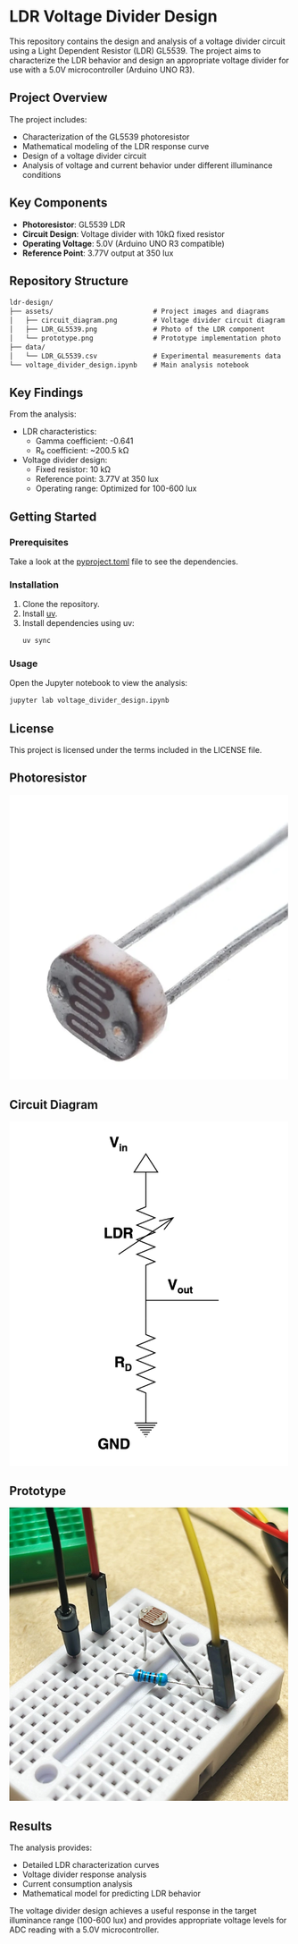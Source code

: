 # LDR Voltage Divider Design

This repository contains the design and analysis of a voltage divider circuit using a Light Dependent Resistor (LDR) GL5539. The project aims to characterize the LDR behavior and design an appropriate voltage divider for use with a 5.0V microcontroller (Arduino UNO R3).

## Project Overview

The project includes:
- Characterization of the GL5539 photoresistor
- Mathematical modeling of the LDR response curve
- Design of a voltage divider circuit
- Analysis of voltage and current behavior under different illuminance conditions

## Key Components

- **Photoresistor**: GL5539 LDR
- **Circuit Design**: Voltage divider with 10kΩ fixed resistor
- **Operating Voltage**: 5.0V (Arduino UNO R3 compatible)
- **Reference Point**: 3.77V output at 350 lux

## Repository Structure

```
ldr-design/
├── assets/                         # Project images and diagrams
│   ├── circuit_diagram.png         # Voltage divider circuit diagram
│   ├── LDR_GL5539.png              # Photo of the LDR component
│   └── prototype.png               # Prototype implementation photo
├── data/
│   └── LDR_GL5539.csv              # Experimental measurements data
└── voltage_divider_design.ipynb    # Main analysis notebook
```

## Key Findings

From the analysis:
- LDR characteristics:
  - Gamma coefficient: -0.641
  - R₀ coefficient: ~200.5 kΩ
- Voltage divider design:
  - Fixed resistor: 10 kΩ
  - Reference point: 3.77V at 350 lux
  - Operating range: Optimized for 100-600 lux

## Getting Started

### Prerequisites

Take a look at the [pyproject.toml](pyproject.toml) file to see the dependencies.

### Installation

1. Clone the repository.
2. Install [uv](https://docs.astral.sh/uv/).
3. Install dependencies using uv:
   ```bash
   uv sync
   ```

### Usage

Open the Jupyter notebook to view the analysis:
```bash
jupyter lab voltage_divider_design.ipynb
```

## License

This project is licensed under the terms included in the LICENSE file.

## Photoresistor

<img src="assets/LDR_GL5539.png" alt="Photoresistor" width="500">

## Circuit Diagram

<img src="assets/circuit_diagram.png" alt="Circuit Diagram" width="500">

## Prototype

<img src="assets/prototype.png" alt="Prototype" width="500">

## Results

The analysis provides:
- Detailed LDR characterization curves
- Voltage divider response analysis
- Current consumption analysis
- Mathematical model for predicting LDR behavior

The voltage divider design achieves a useful response in the target illuminance range (100-600 lux) and provides appropriate voltage levels for ADC reading with a 5.0V microcontroller.